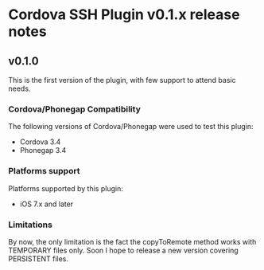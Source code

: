 Cordova SSH Plugin v0.1.x release notes
==============================================

## v0.1.0

This is the first version of the plugin, with few support to attend basic needs.

### Cordova/Phonegap Compatibility

The following versions of Cordova/Phonegap were used to test this plugin:

* Cordova 3.4
* Phonegap 3.4


### Platforms support

Platforms supported by this plugin:

* iOS 7.x and later


### Limitations

By now, the only limitation is the fact the copyToRemote method works with TEMPORARY files only. 
Soon I hope to release a new version covering PERSISTENT files.
